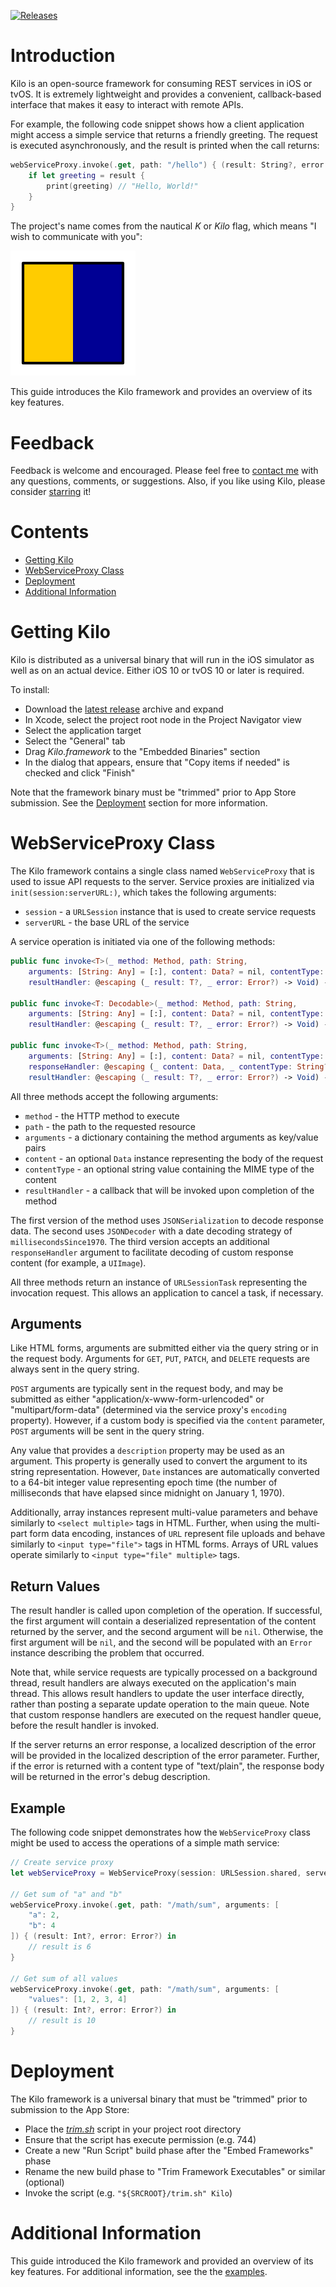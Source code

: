 [![Releases](https://img.shields.io/github/release/gk-brown/Kilo.svg)](https://github.com/gk-brown/Kilo/releases)

# Introduction
Kilo is an open-source framework for consuming REST services in iOS or tvOS. It is extremely lightweight and provides a convenient, callback-based interface that makes it easy to interact with remote APIs.

For example, the following code snippet shows how a client application might access a simple service that returns a friendly greeting. The request is executed asynchronously, and the result is printed when the call returns:

```swift
webServiceProxy.invoke(.get, path: "/hello") { (result: String?, error: Error?) in
    if let greeting = result {
        print(greeting) // "Hello, World!"
    }
}
```

The project's name comes from the nautical _K_ or _Kilo_ flag, which means "I wish to communicate with you":

![](README/kilo.png)

This guide introduces the Kilo framework and provides an overview of its key features.

# Feedback
Feedback is welcome and encouraged. Please feel free to [contact me](mailto:gk_brown@icloud.com?subject=Kilo) with any questions, comments, or suggestions. Also, if you like using Kilo, please consider [starring](https://github.com/gk-brown/Kilo/stargazers) it!

# Contents
* [Getting Kilo](#getting-kilo)
* [WebServiceProxy Class](#webserviceproxy-class)
* [Deployment](#deployment)
* [Additional Information](#additional-information)

# Getting Kilo
Kilo is distributed as a universal binary that will run in the iOS simulator as well as on an actual device. Either iOS 10 or tvOS 10 or later is required. 

To install:

* Download the [latest release](https://github.com/gk-brown/Kilo/releases) archive and expand
* In Xcode, select the project root node in the Project Navigator view
* Select the application target
* Select the "General" tab
* Drag _Kilo.framework_ to the "Embedded Binaries" section
* In the dialog that appears, ensure that "Copy items if needed" is checked and click "Finish"

Note that the framework binary must be "trimmed" prior to App Store submission. See the [Deployment](#deployment) section for more information.

# WebServiceProxy Class
The Kilo framework contains a single class named `WebServiceProxy` that is used to issue API requests to the server. Service proxies are initialized via `init(session:serverURL:)`, which takes the following arguments:

* `session` - a `URLSession` instance that is used to create service requests
* `serverURL` - the base URL of the service

A service operation is initiated via one of the following methods:

```swift
public func invoke<T>(_ method: Method, path: String,
    arguments: [String: Any] = [:], content: Data? = nil, contentType: String? = nil,
    resultHandler: @escaping (_ result: T?, _ error: Error?) -> Void) -> URLSessionTask? { ... }

public func invoke<T: Decodable>(_ method: Method, path: String,
    arguments: [String: Any] = [:], content: Data? = nil, contentType: String? = nil,
    resultHandler: @escaping (_ result: T?, _ error: Error?) -> Void) -> URLSessionTask? { ... }

public func invoke<T>(_ method: Method, path: String,
    arguments: [String: Any] = [:], content: Data? = nil, contentType: String? = nil,
    responseHandler: @escaping (_ content: Data, _ contentType: String?) throws -> T?,
    resultHandler: @escaping (_ result: T?, _ error: Error?) -> Void) -> URLSessionTask? { ... }
```

All three methods accept the following arguments:

* `method` - the HTTP method to execute
* `path` - the path to the requested resource
* `arguments` - a dictionary containing the method arguments as key/value pairs
* `content` - an optional `Data` instance representing the body of the request
* `contentType` - an optional string value containing the MIME type of the content
* `resultHandler` - a callback that will be invoked upon completion of the method

The first version of the method uses `JSONSerialization` to decode response data. The second uses `JSONDecoder` with a date decoding strategy of `millisecondsSince1970`. The third version accepts an additional `responseHandler` argument to facilitate decoding of custom response content (for example, a `UIImage`).

All three methods return an instance of `URLSessionTask` representing the invocation request. This allows an application to cancel a task, if necessary.

## Arguments
Like HTML forms, arguments are submitted either via the query string or in the request body. Arguments for `GET`, `PUT`, `PATCH`, and `DELETE` requests are always sent in the query string. 

`POST` arguments are typically sent in the request body, and may be submitted as either "application/x-www-form-urlencoded" or "multipart/form-data" (determined via the service proxy's `encoding` property). However, if a custom body is specified via the `content` parameter, `POST` arguments will be sent in the query string.

Any value that provides a `description` property may be used as an argument. This property is generally used to convert the argument to its string representation. However, `Date` instances are automatically converted to a 64-bit integer value representing epoch time (the number of milliseconds that have elapsed since midnight on January 1, 1970).

Additionally, array instances represent multi-value parameters and behave similarly to `<select multiple>` tags in HTML. Further, when using the multi-part form data encoding, instances of `URL` represent file uploads and behave similarly to `<input type="file">` tags in HTML forms. Arrays of URL values operate similarly to `<input type="file" multiple>` tags.

## Return Values
The result handler is called upon completion of the operation. If successful, the first argument will contain a deserialized representation of the content returned by the server, and the second argument will be `nil`. Otherwise, the first argument will be `nil`, and the second will be populated with an `Error` instance describing the problem that occurred.

Note that, while service requests are typically processed on a background thread, result handlers are always executed on the application's main thread. This allows result handlers to update the user interface directly, rather than posting a separate update operation to the main queue. Note that custom response handlers are executed on the request handler queue, before the result handler is invoked.

If the server returns an error response, a localized description of the error will be provided in the localized description of the error parameter. Further, if the error is returned with a content type of "text/plain", the response body will be returned in the error's debug description.

## Example
The following code snippet demonstrates how the `WebServiceProxy` class might be used to access the operations of a simple math service:

```swift
// Create service proxy
let webServiceProxy = WebServiceProxy(session: URLSession.shared, serverURL: URL(string: "http://localhost:8080")!)

// Get sum of "a" and "b"
webServiceProxy.invoke(.get, path: "/math/sum", arguments: [
    "a": 2,
    "b": 4
]) { (result: Int?, error: Error?) in
    // result is 6
}

// Get sum of all values
webServiceProxy.invoke(.get, path: "/math/sum", arguments: [
    "values": [1, 2, 3, 4]
]) { (result: Int?, error: Error?) in
    // result is 10
}
```

# Deployment
The Kilo framework is a universal binary that must be "trimmed" prior to submission to the App Store:

* Place the _[trim.sh](Xcode/trim.sh)_ script in your project root directory
* Ensure that the script has execute permission (e.g. 744)
* Create a new "Run Script" build phase after the "Embed Frameworks" phase
* Rename the new build phase to "Trim Framework Executables" or similar (optional)
* Invoke the script (e.g. `"${SRCROOT}/trim.sh" Kilo`)

# Additional Information
This guide introduced the Kilo framework and provided an overview of its key features. For additional information, see the the [examples](https://github.com/gk-brown/Kilo/tree/development/Kilo-iOS/KiloTest).
